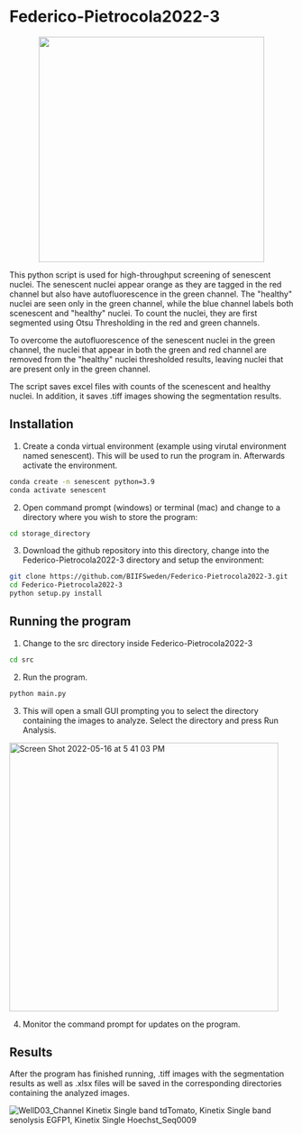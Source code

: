 # Federico-Pietrocola2022-3

<p align="center">
<img src="https://user-images.githubusercontent.com/43760657/168568815-f88ab2f9-f87c-4223-8bf3-dc6c8b1f995c.jpg" width="400" height="400">
</p>

This python script is used for high-throughput screening of senescent nuclei. The senescent nuclei appear orange as they are tagged in the red channel but also have autofluorescence in the green channel. The "healthy" nuclei are seen only in the green channel, while the blue channel labels both scenescent and "healthy" nuclei. To count the nuclei, they are first segmented using Otsu Thresholding in the red and green channels.

To overcome the autofluorescence of the senescent nuclei in the green channel, the nuclei that appear in both the green and red channel are removed from the "healthy" nuclei thresholded results, leaving nuclei that are present only in the green channel.

The script saves excel files with counts of the scenescent and healthy nuclei. In addition, it saves .tiff images showing the segmentation results.


## Installation

1. Create a conda virtual environment (example using virutal environment named senescent). This will be used to run the program in. Afterwards activate the environment.
```bash
conda create -n senescent python=3.9
conda activate senescent
```

2. Open command prompt (windows) or terminal (mac) and change to a directory where you wish to store the program:

```bash
cd storage_directory
```

3. Download the github repository into this directory, change into the Federico-Pietrocola2022-3 directory and setup the environment:
```bash
git clone https://github.com/BIIFSweden/Federico-Pietrocola2022-3.git
cd Federico-Pietrocola2022-3
python setup.py install
```

## Running the program

1. Change to the src directory inside Federico-Pietrocola2022-3
```bash
cd src
```
2. Run the program.
```bash
python main.py
```
3. This will open a small GUI prompting you to select the directory containing the images to analyze. Select the directory and press Run Analysis.

<img width="477" alt="Screen Shot 2022-05-16 at 5 41 03 PM" src="https://user-images.githubusercontent.com/43760657/168631403-fa4f1d85-8062-4be4-a77a-670f177e48a7.png">

4. Monitor the command prompt for updates on the program.

## Results

After the program has finished running, .tiff images with the segmentation results as well as .xlsx files will be saved in the corresponding directories containing the analyzed images.

![WellD03_Channel Kinetix Single band tdTomato, Kinetix Single band senolysis  EGFP1, Kinetix Single  Hoechst_Seq0009](https://user-images.githubusercontent.com/43760657/168570960-6872e969-c0b6-4ec9-988a-df49df8b9527.jpg)
